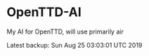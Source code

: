 # OpenTTD-AI
My AI for OpenTTD, will use primarily air

Latest backup: Sun Aug 25 03:03:01 UTC 2019
